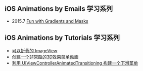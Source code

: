 ## iOS Animations by Emails 学习系列

- 2015.7 [Fun with Gradients and Masks](https://github.com/949478479/Animations-Study/tree/ColorIntroduction)

## iOS Animations by Tutorials 学习系列

- [可以折叠的 ImageView](https://github.com/949478479/Animations-Study/tree/FoldingImageView)
- [创建一个非常酷的3D效果菜单动画](https://github.com/949478479/Animations-Study/tree/Taasky)
- [利用 UIViewControllerAnimatedTransitioning 构建一个下滑菜单](https://github.com/949478479/Animations-Study/tree/SlideDownMenu)
